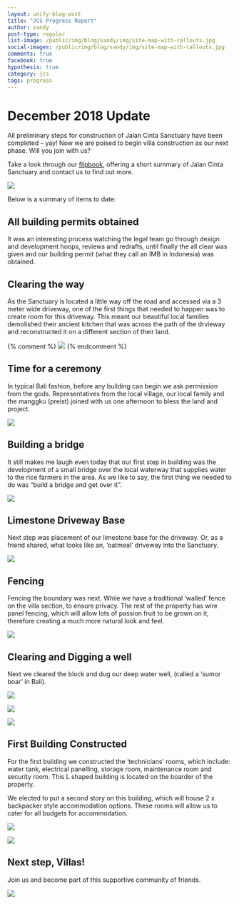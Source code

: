 ```yaml
---
layout: unify-blog-post
title: "JCS Progress Report"
author: sandy
post-type: regular
list-image: /public/img/blog/sandy/img/site-map-with-callouts.jpg
social-images: /public/img/blog/sandy/img/site-map-with-callouts.jpg
comments: true
facebook: true
hypothesis: true
category: jcs
tags: progress
---
```


# December 2018 Update

All preliminary steps for construction of Jalan Cinta Sanctuary have
been completed – yay! Now we are poised to begin villa construction as
our next phase. Will you join with us?

Take a look through our <a target="_blank" href="/mobile/">flipbook</a>,
offering a short summary of Jalan Cinta Sanctuary and contact us to find out more.

![](/public/img/blog/sandy/img/site-map-with-callouts.jpg)

Below is a summary of items to date:

##  All building permits obtained

It was an interesting process watching the legal team go through design
and development hoops, reviews and redrafts, until finally the all clear
was given and our building permit (what they call an IMB in Indonesia)
was obtained.

##  Clearing the way

As the Sanctuary is located a little way off the road and accessed via a
3 meter wide driveway, one of the first things that needed to happen was
to create room for this driveway. This meant our beautiful local
families demolished their ancient kitchen that was across the path of
the drvieway and reconstructed it on a different section of their land.

{% comment %}
![](/public/img/blog/sandy/img/fencing.jpg)
{% endcomment %}

## Time for a ceremony

In typical Bali fashion, before any building can begin we ask permission
from the gods. Representatives from the local village, our local family
and the manggku (preist) joined with us one afternoon to bless the land
and project.

![](/public/img/blog/sandy/img/blessing.jpg)

## Building a bridge

It still makes me laugh even today that our first step in building was
the development of a small bridge over the local waterway that supplies
water to the rice farmers in the area. As we like to say, the first
thing we needed to do was “build a bridge and get over it”.

![](/public/img/blog/sandy/img/bridge.jpg)

## Limestone Driveway Base

Next step was placement of our limestone base for the driveway. Or, as a
friend shared, what looks like an, ‘oatmeal’ driveway into the
Sanctuary.

![](/public/img/blog/sandy/img/driveway.jpg)

## Fencing

Fencing the boundary was next. While we have a traditional ‘walled’
fence on the villa section, to ensure privacy. The rest of the property
has wire panel fencing, which will allow lots of passion fruit to be
grown on it, therefore creating a much more natural look and feel.

![](/public/img/blog/sandy/img/boundary-fence.jpg)

## Clearing and Digging a well

Next we cleared the block and dug our deep water well, (called a
‘sumor boar’ in Bali). 

![](/public/img/blog/sandy/img/clearing.jpg)

![](/public/img/blog/sandy/img/clearing2.jpg)

![](/public/img/blog/sandy/img/clearing3.jpg)

## First Building Constructed

For the first building we constructed the ‘technicians’ rooms, which
include: water tank, electrical panelling, storage room, maintenance
room and security room. This L shaped building is located on the boarder
of the property.

We elected to put a second story on this building, which will house 2 x
backpacker style accommodation options. These rooms will allow us to
cater for all budgets for accommodation.

![](/public/img/blog/sandy/img/service-room-day.jpg)

![](/public/img/blog/sandy/img/service-room-night.jpg)

## Next step, Villas!

Join us and become part of this supportive community of friends.

![](/public/img/blog/sandy/img/villa-from-garden2.jpg)

